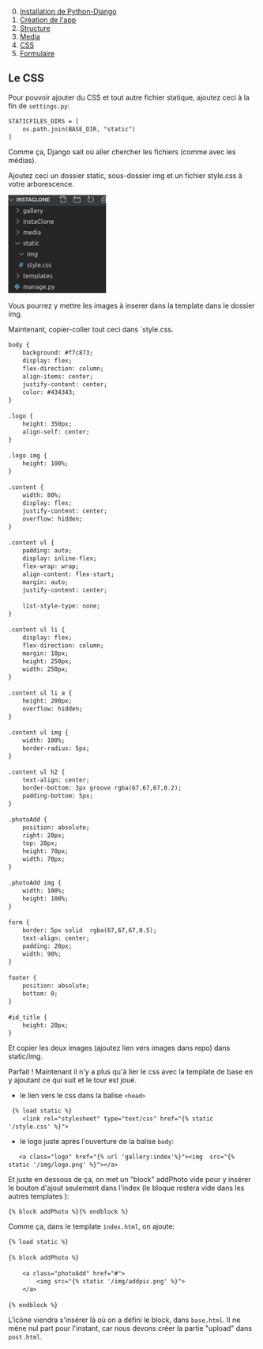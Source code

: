 0. [Installation de Python-Django](README.md)
1. [Création de l'app](instaclone/1.creationappli.md)
2. [Structure](instaclone/2.structure.md)
3. [Media](instaclone/3.media.md)
4. [CSS](instaclone/4.css.md)
5. [Formulaire](instaclone/5.formulaire.md)
## Le CSS

Pour pouvoir ajouter du CSS et tout autre fichier statique, ajoutez ceci à la fin de `settings.py`:

    STATICFILES_DIRS = [
        os.path.join(BASE_DIR, "static")
    ]

Comme ça, Django sait où aller chercher les fichiers (comme avec les médias).

Ajoutez ceci un dossier static, sous-dossier img et un fichier style.css à votre arborescence.

!['arborescence du dossier statique'](img/style.png)

Vous pourrez y mettre les images à inserer dans la template dans le dossier img.

Maintenant, copier-coller tout ceci dans `style.css.


```
body {
    background: #f7c873;
    display: flex;
    flex-direction: column;
    align-items: center;
    justify-content: center;
    color: #434343;
}

.logo {
    height: 350px;
    align-self: center;
}

.logo img {
    height: 100%;
}

.content {
    width: 80%;
    display: flex;
    justify-content: center;
    overflow: hidden;
}

.content ul {
    padding: auto;
    display: inline-flex;
    flex-wrap: wrap;
    align-content: flex-start;
    margin: auto;
    justify-content: center;
   
    list-style-type: none;
}

.content ul li {
    display: flex;
    flex-direction: column;
    margin: 10px;
    height: 250px;
    width: 250px;
}

.content ul li a {
    height: 200px;
    overflow: hidden;
}

.content ul img {
    width: 100%;
    border-radius: 5px;
}

.content ul h2 {
    text-align: center;
    border-bottom: 3px groove rgba(67,67,67,0.2); 
    padding-bottom: 5px;
}

.photoAdd {
    position: absolute;
    right: 20px;
    top: 20px;
    height: 70px;
    width: 70px;
}

.photoAdd img {
    width: 100%;
    height: 100%;
}

form {
    border: 5px solid  rgba(67,67,67,0.5); 
    text-align: center;
    padding: 20px;
    width: 90%;
}

footer {
    position: absolute;
    bottom: 0;
}

#id_title {
    height: 20px;
}
```

Et copier les deux images (ajoutez lien vers images dans repo) dans static/img.

Parfait ! Maintenant il n'y a plus qu'à lier le css avec la template de base en y ajoutant ce qui suit et le tour est joué.


- le lien vers le css dans la balise `<head>`
```
 {% load static %}
    <link rel="stylesheet" type="text/css" href="{% static '/style.css' %}">
```
- le logo juste après l'ouverture de la balise `body`:
```
   <a class="logo" href="{% url 'gallery:index'%}"><img  src="{% static '/img/logo.png' %}"></a>
```

Et juste en dessous de ça, on met un "block" addPhoto vide pour y insérer le bouton d'ajout seulement dans l'index (le bloque restera vide dans les autres templates ):

    {% block addPhoto %}{% endblock %}


Comme ça, dans le template `index.html`, on ajoute:

```
{% load static %}

{% block addPhoto %}

    <a class="photoAdd" href="#">
        <img src="{% static '/img/addpic.png' %}">
    </a>

{% endblock %}
```

L'icône viendra s'insérer là où on a défini le block, dans `base.html`. Il ne mène nul part pour l'instant, car nous devons créer la partie "upload" dans `post.html`.
